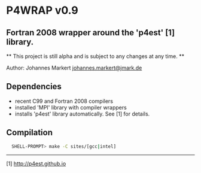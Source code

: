 # P4WRAP v0.9

## Fortran 2008 wrapper around the 'p4est' [1] library.

** This project is still alpha and is subject to any changes at any time. **

Author: Johannes Markert <johannes.markert@jmark.de>

## Dependencies
* recent C99 and Fortran 2008 compilers
* installed 'MPI' library with compiler wrappers
* installs 'p4est' library automatically. See [1] for details.

## Compilation
```bash
  SHELL-PROMPT> make -C sites/[gcc|intel]
```

-------------------------------------------------------------------------------

[1] http://p4est.github.io
